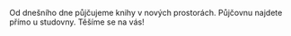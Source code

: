 
Od dnešního dne půjčujeme knihy v nových prostorách. Půjčovnu najdete přímo u studovny. Těšíme se na vás!
